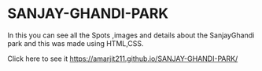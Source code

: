 # SANJAY-GHANDI-PARK
In this you can see all the Spots ,images and details about the SanjayGhandi park and this was made using HTML,CSS.


Click here to see it  https://amarjit211.github.io/SANJAY-GHANDI-PARK/
